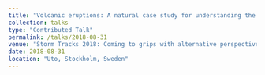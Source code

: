 ```yaml
---
title: "Volcanic eruptions: A natural case study for understanding the storm track response to external forcing"
collection: talks
type: "Contributed Talk"
permalink: /talks/2018-08-31
venue: "Storm Tracks 2018: Coming to grips with alternative perspectives on storm tracks in a changing climate"
date: 2018-08-31
location: "Uto, Stockholm, Sweden"
---
```



